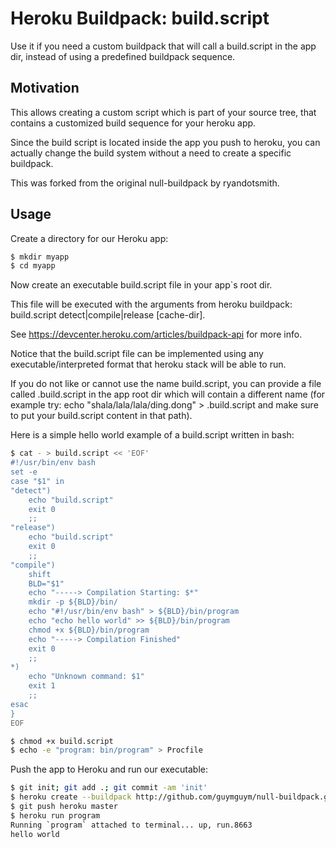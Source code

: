 # Heroku Buildpack: build.script

Use it if you need a custom buildpack that will call a build.script in the app dir, instead of using a predefined buildpack sequence.

## Motivation

This allows creating a custom script which is part of your source tree, that contains a customized build sequence for your heroku app.

Since the build script is located inside the app you push to heroku, you can actually change the build system without a need to create a specific buildpack.

This was forked from the original null-buildpack by ryandotsmith.

## Usage

Create a directory for our Heroku app:

```bash
$ mkdir myapp
$ cd myapp
```

Now create an executable build.script file in your app`s root dir. 

This file will be executed with the arguments from heroku buildpack: build.script detect|compile|release <build-dir> [cache-dir]. 

See https://devcenter.heroku.com/articles/buildpack-api for more info.

Notice that the build.script file can be implemented using any executable/interpreted format that heroku stack will be able to run.

If you do not like or cannot use the name build.script, you can provide a file called .build.script in the app root dir which will contain a different name (for example try: echo "shala/lala/lala/ding.dong" > .build.script and make sure to put your build.script content in that path).

Here is a simple hello world example of a build.script written in bash:

```bash
$ cat - > build.script << 'EOF'
#!/usr/bin/env bash
set -e
case "$1" in
"detect")
    echo "build.script"
    exit 0
    ;;
"release")
    echo "build.script"
    exit 0
    ;;
"compile")
    shift
    BLD="$1"
    echo "-----> Compilation Starting: $*"
    mkdir -p ${BLD}/bin/
    echo "#!/usr/bin/env bash" > ${BLD}/bin/program
    echo "echo hello world" >> ${BLD}/bin/program
    chmod +x ${BLD}/bin/program
    echo "-----> Compilation Finished"
    exit 0
    ;;
*)
    echo "Unknown command: $1"
    exit 1
    ;;
esac
}
EOF

$ chmod +x build.script
$ echo -e "program: bin/program" > Procfile
```

Push the app to Heroku and run our executable:

```bash
$ git init; git add .; git commit -am 'init'
$ heroku create --buildpack http://github.com/guymguym/null-buildpack.git
$ git push heroku master
$ heroku run program
Running `program` attached to terminal... up, run.8663
hello world
```

